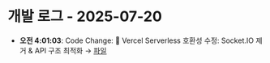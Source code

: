 # 개발 로그 - 2025-07-20

- **오전 4:01:03**: Code Change: 🔧 Vercel Serverless 호환성 수정: Socket.IO 제거 & API 구조 최적화 → [파일](../code-changes/2025-07-20T19-01-03-240Z_code_change.json)
